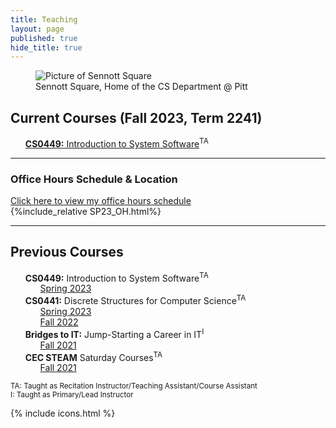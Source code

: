 ```yaml
---
title: Teaching
layout: page
published: true
hide_title: true
---
```


<figure class="figure" style='max-width: 100%;'>
  <img src="https://www.cs.pitt.edu/sites/default/files/home-display-img/img_0760.jpg"
      class="figure-img img-fluid rounded w-100" alt="Picture of Sennott Square">
  <figcaption class="figure-caption">Sennott Square, Home of the CS Department @ Pitt</figcaption>
</figure>

## Current Courses (Fall 2023, Term 2241)
- <i class="pitt-icon"></i> [**CS0449:** Introduction to System Software]()<sup class="text-secondary">TA</sup>

---

<div class="text-center" markdown="1">
<h3 id="OH">Office Hours Schedule & Location</h3>
<a href="#" data-bs-toggle="collapse" data-bs-target="#collapseOH" aria-expanded="false" aria-controls="collapseOH">Click here to view my office hours schedule</a>
<div class="collapse" id="collapseOH">
  <div class="card card-body text-start">
    {%include_relative SP23_OH.html%}
  </div>
</div>
</div>

---

## Previous Courses
- <i class="pitt-icon"></i> **CS0449:** Introduction to System Software<sup class="text-secondary">TA</sup>
  - [Spring 2023](./CS0449-2234/)
- <i class="pitt-icon"></i> **CS0441:** Discrete Structures for Computer Science<sup class="text-secondary">TA</sup>
  - [Spring 2023](./CS0441-2234/)
  - [Fall 2022](./CS0441-2231/)
- <i class="pitt-icon"></i> **Bridges to IT:** Jump-Starting a Career in IT<sup class="text-secondary">I</sup>
  - [Fall 2021](bridges-to-it.html)
- <i class="pitt-icon"></i> **CEC STEAM** Saturday Courses<sup class="text-secondary">TA</sup>
  - [Fall 2021](https://cec.pitt.edu/calendar/s-t-e-a-m-saturdays/2022-10-08/)
  
<sup id="TA" onclick='highlight_off()'><span class="text-secondary">TA</span>: Taught as Recitation Instructor/Teaching Assistant/Course Assistant</sup><br>
<sup id="Instructor" onclick='highlight_off()'><span class="text-secondary">I</span>: Taught as Primary/Lead Instructor</sup>

{% include icons.html %}
<style>
li {list-style: none;}
</style>
